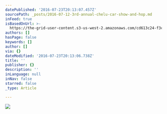 ```yaml
---
datePublished: '2016-07-23T20:13:07.457Z'
sourcePath: _posts/2016-07-12-3rd-annual-chelu-car-show-and-hop.md
inFeed: true
isBasedOnUrl: >-
  https://the-grid-user-content.s3-us-west-2.amazonaws.com/cd613c24-f3c2-4138-bd6d-69871fe7b4e2.jpg
authors: []
hasPage: false
keywords: []
author: []
via: {}
dateModified: '2016-07-23T20:13:06.738Z'
title: ''
publisher: {}
description: ''
inLanguage: null
inNav: false
starred: false
_type: Article

---
```

![](https://the-grid-user-content.s3-us-west-2.amazonaws.com/be5f1a42-ea4c-4218-8cc0-207658b03c39.png)